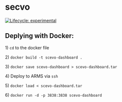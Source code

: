 
<!-- README.md is generated from README.Rmd. Please edit that file -->

# secvo

<!-- badges: start -->

[![Lifecycle:
experimental](https://img.shields.io/badge/lifecycle-experimental-orange.svg)](https://lifecycle.r-lib.org/articles/stages.html#experimental)

<!-- badges: end -->

## Deplying with Docker:

1\) `cd` to the docker file

2\) `docker build -t scevo-dashboard .`

3\) `docker save scevo-dashboard > scevo-dashboard.tar`

4\) Deploy to ARMS via `ssh`

5\) `docker load < scevo-dashboard.tar`

6\) `docker run -d -p 3838:3838 scevo-dashboard`
